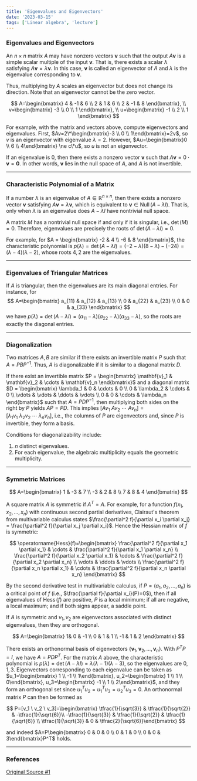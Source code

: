 ```yaml
---
title: 'Eigenvalues and Eigenvectors'
date: '2023-03-15'
tags: ['Linear algebra', 'lecture']
---
```


### Eigenvalues and Eigenvectors

An $n \times n$ matrix $A$ may have nonzero vectors $\mathbf{v}$ such that the output $A\mathbf{v}$ is a simple scalar multiple of the input $\mathbf{v}$. That is, there exists a scalar $\lambda$ satisfying $A\mathbf{v} = \lambda\mathbf{v}$. In this case, $\mathbf{v}$ is called an eigenvector of $A$ and $\lambda$ is the eigenvalue corresponding to $\mathbf{v}$.

Thus, multiplying by $A$ scales an eigenvector but does not change its direction. Note that an eigenvector cannot be the zero vector.

$$
A=\begin{bmatrix}
4 & -1 & 6 \\
2 & 1 & 6 \\
2 & -1 & 8
\end{bmatrix}, \\
v=\begin{bmatrix}
-3 \\
0 \\
1
\end{bmatrix}, \\
u=\begin{bmatrix}
-1 \\
2 \\
1
\end{bmatrix}
$$

For example, with the matrix and vectors above, compute eigenvectors and eigenvalues. First,
$Av=2\*\begin{bmatrix}-3 \\ 0 \\ 1\end{bmatrix}=2v$, so $v$ is an eigenvector with eigenvalue $\lambda=2$. However,
$Au=\begin{bmatrix}0 \\ 6 \\ 4\end{bmatrix} \ne c\*u$, so $u$ is not an eigenvector.

If an eigenvalue is 0, then there exists a nonzero vector $\mathbf{v}$ such that $A\mathbf{v} = 0 \cdot \mathbf{v} = \mathbf{0}$. In other words, $\mathbf{v}$ lies in the null space of $A$, and $A$ is not invertible.

---

### Characteristic Polynomial of a Matrix

If a number $\lambda$ is an eigenvalue of $A \in \mathbb{R}^{n \times n}$, then there exists a nonzero vector $\mathbf{v}$ satisfying $A\mathbf{v} = \lambda\mathbf{v}$, which is equivalent to $\mathbf{v} \in \operatorname{Null}(A - \lambda I)$. That is, only when $\lambda$ is an eigenvalue does $A-\lambda I$ have nontrivial null space.

A matrix $M$ has a nontrivial null space if and only if it is singular, i.e., $\det(M)=0$. Therefore, eigenvalues are precisely the roots of $\det(A-\lambda I)=0$.

For example, for $A = \begin{bmatrix} -2 & 4 \\ -6 & 8 \end{bmatrix}$, the characteristic polynomial is
$p(\lambda)=\det(A-\lambda I)=(-2-\lambda)(8-\lambda)-(-24)=(\lambda-4)(\lambda-2)$, whose roots $4,2$ are the eigenvalues.

---

### Eigenvalues of Triangular Matrices

If $A$ is triangular, then the eigenvalues are its main diagonal entries. For instance, for
$$
A=\begin{bmatrix}
a_{11} & a_{12} & a_{13} \\
0 & a_{22} & a_{23} \\
0 & 0 & a_{33}
\end{bmatrix}
$$
we have $p(\lambda)=\det(A-\lambda I)=(a_{11}-\lambda)(a_{22}-\lambda)(a_{33} - \lambda)$, so the roots are exactly the diagonal entries.

---

### Diagonalization

Two matrices $A, B$ are similar if there exists an invertible matrix $P$ such that $A = PBP^{-1}$. Thus, $A$ is diagonalizable if it is similar to a diagonal matrix $D$.

If there exist an invertible matrix $P = \begin{bmatrix} \mathbf{v}_1 & \mathbf{v}_2 & \cdots & \mathbf{v}_n \end{bmatrix}$ and a diagonal matrix $D = \begin{bmatrix} \lambda_1 & 0 & \cdots & 0 \\ 0 & \lambda_2 & \cdots & 0 \\ \vdots & \vdots & \ddots & \vdots \\ 0 & 0 & \cdots & \lambda_n \end{bmatrix}$ such that $A = PDP^{-1}$, then multiplying both sides on the right by $P$ yields $AP=PD$. This implies $[Av_1 \ Av_2 \ \cdots \ Av_n]=[\lambda_1v_1 \ \lambda_2v_2 \ \cdots \ \lambda_nv_n]$, i.e., the columns of $P$ are eigenvectors and, since $P$ is invertible, they form a basis.

Conditions for diagonalizability include:

1. $n$ distinct eigenvalues.
2. For each eigenvalue, the algebraic multiplicity equals the geometric multiplicity.

---

### Symmetric Matrices

$$
A=\begin{bmatrix}
1 & -3 & 7 \\
-3 & 2 & 8 \\
7 & 8 & 4
\end{bmatrix}
$$

A square matrix $A$ is symmetric if $A^T=A$. For example, for a function $f(x_1, x_2, \dots, x_n)$ with continuous second partial derivatives, Clairaut's theorem from multivariable calculus states $\frac{\partial^2 f}{\partial x_i \partial x_j} = \frac{\partial^2 f}{\partial x_j \partial x_i}$. Hence the Hessian matrix of $f$ is symmetric:

$$
\operatorname{Hess}(f)=\begin{bmatrix}
\frac{\partial^2 f}{\partial x_1 \partial x_1} & \cdots & \frac{\partial^2 f}{\partial x_1 \partial x_n} \\
\frac{\partial^2 f}{\partial x_2 \partial x_1} & \cdots & \frac{\partial^2 f}{\partial x_2 \partial x_n} \\
\vdots & \ddots & \vdots \\
\frac{\partial^2 f}{\partial x_n \partial x_1} & \cdots & \frac{\partial^2 f}{\partial x_n \partial x_n}
\end{bmatrix}
$$

By the second derivative test in multivariable calculus, if $P=(a_1, a_2, \dots, a_n)$ is a critical point of $f$ (i.e., $\frac{\partial f}{\partial x_i}(P)=0$), then if all eigenvalues of $\operatorname{Hess}(f)$ are positive, $P$ is a local minimum; if all are negative, a local maximum; and if both signs appear, a saddle point.

If $A$ is symmetric and $v_1, v_2$ are eigenvectors associated with distinct eigenvalues, then they are orthogonal.

$$
A=\begin{bmatrix}
1& 0 & -1 \\
0 & 1 & 1 \\
-1 & 1 & 2
\end{bmatrix}
$$

There exists an orthonormal basis of eigenvectors $\{\mathbf{v}_1, \mathbf{v}_2, \dots, \mathbf{v}_n\}$. With $P^TP=I$, we have $A=PDP^T$. For the matrix $A$ above, the characteristic polynomial is $p(\lambda)=\det(A-\lambda I)=\lambda(\lambda-1)(\lambda-3)$, so the eigenvalues are $0, 1, 3$. Eigenvectors corresponding to each eigenvalue can be taken as $u_1=\begin{bmatrix} 1 \\ -1 \\ 1\end{bmatrix}, u_2=\begin{bmatrix} 1 \\ 1 \\ 0\end{bmatrix}, u_3=\begin{bmatrix} -1 \\ 1 \\ 2\end{bmatrix}$, and they form an orthogonal set since $u_1^Tu_2=u_1^Tu_3=u_2^Tu_3=0$. An orthonormal matrix $P$ can then be formed as

$$
P=[v_1 \ v_2 \ v_3]=\begin{bmatrix} \tfrac{1}{\sqrt{3}} & \tfrac{1}{\sqrt{2}} & -\tfrac{1}{\sqrt{6}}\\ -\tfrac{1}{\sqrt{3}} & \tfrac{1}{\sqrt{2}} & \tfrac{1}{\sqrt{6}} \\ \tfrac{1}{\sqrt{3}} & 0 & \tfrac{2}{\sqrt{6}}\end{bmatrix}
$$

and indeed $A=P\begin{bmatrix} 0 & 0 & 0 \\ 0 & 1 & 0 \\ 0 & 0 & 3\end{bmatrix}P^T$ holds.

---

### References

[Original Source #1](https://www.geneseo.edu/~aguilar/public/assets/courses/233/main_notes.pdf)